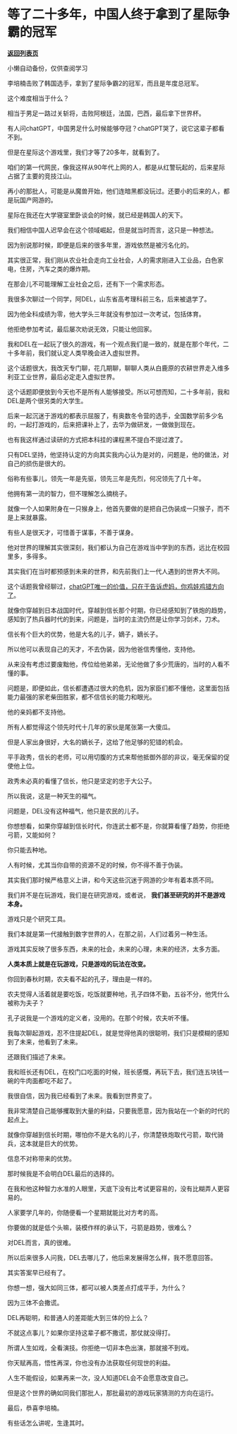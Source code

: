# 等了二十多年，中国人终于拿到了星际争霸的冠军

[**返回列表页**](/gzh/记忆承载3)

小懒自动备份，仅供查阅学习

李培楠击败了韩国选手，拿到了星际争霸2的冠军，而且是年度总冠军。

这个难度相当于什么？  

相当于男足一路过关斩将，击败阿根廷，法国，巴西，最后拿下世界杯。

有人问chatGPT，中国男足什么时候能够夺冠？chatGPT哭了，说它这辈子都看不到。  

但是在星际这个游戏里，我们才等了20多年，就看到了。  

咱们的第一代网民，像我这样从90年代上网的人，都是从红警玩起的，后来星际占据了主要的竞技江山。  

再小的那批人，可能是从魔兽开始，他们连暗黑都没玩过。还要小的后来的人，都是玩国产网游的。  

星际在我还在大学寝室里卧谈会的时候，就已经是韩国人的天下。  

我们相信中国人迟早会在这个领域崛起，但是就当时而言，这只是一种想法。  

因为别说那时候，即便是后来的很多年里，游戏依然是被污名化的。  

其实很正常，我们刚从农业社会走向工业社会，人的需求刚进入工业品，白色家电，住房，汽车之类的爆炸期。

在那会儿不可能理解工业社会之后，还有下一个需求形态。  

我很多次聊过一个同学，阿DEL，山东省高考理科前三名，后来被退学了。

因为他全科成绩为零，他大学头三年就没有参加过一次考试，包括体育。  

他拒绝参加考试，最后屡次劝说无效，只能让他回家。  

我和DEL在一起玩了很久的游戏，有一个观点我们是一致的，就是在那个年代，二十多年前，我们就认定人类早晚会进入虚拟世界。  

这个话题很大，我改天专门聊，花几期聊，聊聊人类从白鹿原的农耕世界走入维多利亚工业世界，最后必定走入虚拟世界。  

这个话题即便放到今天也不是所有人能够接受。所以可想而知，二十多年前，我和DEL是两个很另类的大学生。

后来一起沉迷于游戏的都表示屈服了，有奥数冬令营的选手，全国数学前多少名的，一起打游戏的，后来把课补上了，去华为做研发，一做做到现在。  

也有我这样通过读研的方式把本科挂的课程黑不提白不提过渡了。  

只有DEL坚持，他坚持认定的方向其实我内心认为是对的，问题是，他的做法，对自己的损伤是很大的。  

俗称有些事儿，领先一年是先驱，领先三年是先烈，何况领先了几十年。

他拥有第一流的智力，但不理解怎么摘桃子。  

就像一个人如果附身在一只猴身上，他首先要做的是把自己伪装成一只猴子，而不是上来就暴露。  

有些人是很天才，可惜善于谋事，不善于谋身。  

他对世界的理解其实很深刻，我们都认为自己在游戏当中学到的东西，远比在校园里多，多得多。  

其实我们在当时都预感到未来的世界，和先前我们上一代人遇到的世界大不同。  

这个话题我曾经聊过，[chatGPT唯一的价值，只在于告诉虎妈，你鸡娃鸡错方向了](http://mp.weixin.qq.com/s?__biz=MzU0MjYwNDU2Mw==&mid=2247509815&idx=2&sn=4fd136f45d8f4e7287cc4d347c1ef458&chksm=fb1acb4bcc6d425d57b1a4c283b202fbcba3346e44b573f1f7ba534d1a432dcb0ff07e4cff38&scene=21#wechat_redirect)。  

就像你穿越到日本战国时代，穿越到信长那个时期，你已经感知到了铁炮的趋势，感知到了热兵器时代的到来，问题是，当时的主流仍然是让你学习剑术，刀术。

信长有个巨大的优势，他是大名的儿子，嫡子，嫡长子。  

所以他可以表现自己的天才，不去伪装，因为他爸信秀懂他，支持他。  

从来没有考虑过要废黜他，传位给他弟弟，无论他做了多少荒唐的，当时的人看不懂的事。  

问题是，即便如此，信长都遭遇过很大的危机，因为家臣们都不懂他，这里面包括能力最强的家老柴田胜家，都不信信长的能力和眼光。

他的亲妈都不支持他。

所有人都觉得这个领先时代十几年的家伙是尾张第一大傻瓜。  

但是人家出身很好，大名的嫡长子，这给了他足够的犯错的机会。  

平手政秀，信长的老师，可以用切腹的方式来帮他抵御外部的非议，毫无保留的促使他上位。

政秀未必真的看懂了信长，他只是坚定的忠于大公子。

所以我说，这是一种天生的福气。  

问题是，DEL没有这种福气，他只是农民的儿子。

你想想看，如果你穿越到信长时代，你连武士都不是，你就算看懂了趋势，你拒绝弓箭，又能如何？

你只能去种地。

人有时候，尤其当你自带的资源不足的时候，你不得不善于伪装。  

其实我们那时候严格意义上讲，和今天这些沉迷于网游的少年有着本质不同。  

我们并不是在玩游戏，我们是在研究游戏，或者说， **我们甚至研究的并不是游戏本身。**

游戏只是个研究工具。

我们本就是第一代接触到数字世界的人，在那之前，人们过着另一种生活。  

游戏其实反映了很多东西，未来的社会，未来的心理，未来的经济，太多方面。  

 **人类本质上就是在玩游戏，只是游戏的玩法在改变。**

你回到春秋时期，农夫看不起的孔子，理由是一样的。  

农夫觉得人活着就是要吃饭，吃饭就要种地，孔子四体不勤，五谷不分，他凭什么被称为夫子？  

孔子说我是一个游戏的定义者，没用的。在那个时候，农夫听不懂。  

我每次聊起游戏，忍不住提起DEL，就是觉得他真的很聪明，我们只是模糊的感知到了未来，他看到了未来。  

还跟我们描述了未来。

我和班长还有DEL，在校门口吃面的时候，班长感慨，再玩下去，我们连五块钱一碗的牛肉面都吃不起了。  

我很自信，因为我已经看到了未来。我看到世界变了。  

我非常清楚自己能够攫取到大量的利益，只要我愿意，因为我站在一个新的时代的起点上。  

就像你穿越到信长时期，哪怕你不是大名的儿子，你清楚铁炮取代弓箭，取代骑兵，这本就是巨大的优势。  

信息不对称带来的优势。

那时候我是不会明白DEL最后的选择的。  

在我和他这种智力水准的人眼里，天底下没有比考试更容易的，没有比糊弄人更容易的。  

人家要学几年的，你随便看一个星期就能比对方考的高。  

你要做的就是低个头嘛，装模作样的承认下，弓箭是趋势，很难么？  

对DEL而言，真的很难。  

所以后来很多人问我，DEL去哪儿了，他后来发展得怎么样，我不愿意回答。  

其实答案早已经有了。  

你想一想，强大如同三体，都可以被人类差点打成平手，为什么？  

因为三体不会撒谎。

DEL再聪明，和普通人的差距能大到三体的份上么？  

不就这点事儿？如果你坚持这辈子都不撒谎，那仗就没得打。  

所谓人生如戏，全看演技。你拒绝一切非本色出演，那就接不到戏。

你天赋再高，悟性再深，你也没有办法获取任何现世的利益。  

人生不能假设，如果再来一次，没人知道DEL会不会愿意改变自己。

但是这个世界的确如同我们那批人，那批最初的游戏玩家猜测的方向在运行。  

最后，恭喜李培楠。

有些话怎么讲呢，生逢其时。

